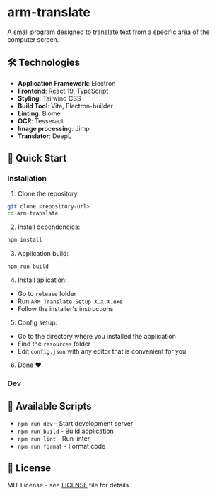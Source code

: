 # arm-translate

A small program designed to translate text from a specific area of the computer screen.

## 🛠 Technologies

- **Application Framework**: Electron
- **Frontend**: React 19, TypeScript
- **Styling**: Tailwind CSS
- **Build Tool**: Vite, Electron-builder
- **Linting**: Biome
- **OCR**: Tesseract
- **Image processing**: Jimp
- **Translator**: DeepL

## 🚀 Quick Start

### Installation

1. Clone the repository:
```bash
git clone <repository-url>
cd arm-translate
```

2. Install dependencies:
```bash
npm install
```

3. Application build:
```bash
npm run build
```
4. Install aplication:
- Go to `release` folder
- Run `ARM Translate Setup X.X.X.exe`
- Follow the installer's instructions

5. Config setup:
- Go to the directory where you installed the application
- Find the `resources` folder
- Edit `config.json` with any editor that is convenient for you

6. Done ❤️

### Dev

## 📜 Available Scripts

- `npm run dev` - Start development server
- `npm run build` - Build application
- `npm run lint` - Run linter
- `npm run format` - Format code

## 📄 License

MIT License - see [LICENSE](LICENSE) file for details
